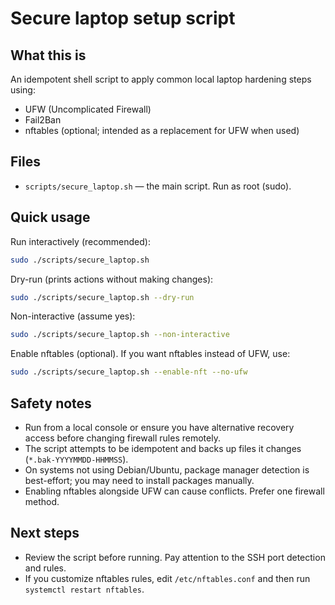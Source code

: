 Secure laptop setup script
=========================

What this is
------------

An idempotent shell script to apply common local laptop hardening steps using:

- UFW (Uncomplicated Firewall)
- Fail2Ban
- nftables (optional; intended as a replacement for UFW when used)

Files
-----

- `scripts/secure_laptop.sh` — the main script. Run as root (sudo).

Quick usage
-----------

Run interactively (recommended):

```bash
sudo ./scripts/secure_laptop.sh
```

Dry-run (prints actions without making changes):

```bash
sudo ./scripts/secure_laptop.sh --dry-run
```

Non-interactive (assume yes):

```bash
sudo ./scripts/secure_laptop.sh --non-interactive
```

Enable nftables (optional). If you want nftables instead of UFW, use:

```bash
sudo ./scripts/secure_laptop.sh --enable-nft --no-ufw
```

Safety notes
------------

- Run from a local console or ensure you have alternative recovery access before changing firewall rules remotely.
- The script attempts to be idempotent and backs up files it changes (`*.bak-YYYYMMDD-HHMMSS`).
- On systems not using Debian/Ubuntu, package manager detection is best-effort; you may need to install packages manually.
- Enabling nftables alongside UFW can cause conflicts. Prefer one firewall method.

Next steps
----------

- Review the script before running. Pay attention to the SSH port detection and rules.
- If you customize nftables rules, edit `/etc/nftables.conf` and then run `systemctl restart nftables`.
